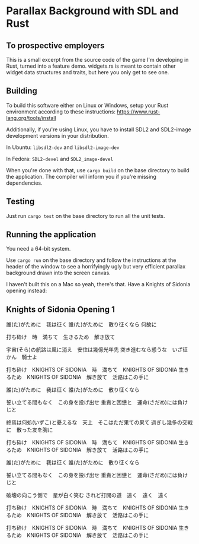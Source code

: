 # Parallax Background with SDL and Rust

To prospective employers
------------------------

This is a small excerpt from the source code of the game I'm developing in Rust, turned into a feature demo.
widgets.rs is meant to contain other widget data structures and traits, but here you only get to see one.

Building
--------

To build this software either on Linux or Windows, setup your Rust environment according to these instructions:
https://www.rust-lang.org/tools/install

Additionally, if you're using Linux, you have to install SDL2 and SDL2-image development versions in your distribution.

In Ubuntu: `libsdl2-dev` and `libsdl2-image-dev`

In Fedora: `SDL2-devel` and `SDL2_image-devel`

When you're done with that, use `cargo build` on the base directory to build the application. The compiler will
inform you if you're missing dependencies.

Testing
-------

Just run `cargo test` on the base directory to run all the unit tests.

Running the application
-----------------------

You need a 64-bit system.

Use `cargo run` on the base directory and follow the instructions at the header of the window
to see a horrifyingly ugly but very efficient parallax background drawn into the screen canvas.

I haven't built this on a Mac so yeah, there's that. Have a Knights of Sidonia opening instead:

Knights of Sidonia Opening 1
----------------------------

誰(た)がために　我は征く
誰(た)がために　散り征くなら
何故に

打ち砕け　時　満ちて　生きるため　解き放て

宇宙(そら)の航路は風に消え　安住は幾億光年先
突き進むなら惑うな　いざ征かん　騎士よ

打ち砕け　KNIGHTS OF SIDONIA　時　満ちて　KNIGHTS OF SIDONIA
生きるため　KNIGHTS OF SIDONIA　解き放て　活路はこの手に

誰(た)がために　我は征く
誰(た)がために　散り征くなら

誓い立てる間もなく　この身を投げ出せ
重責と困憊と　運命(さだめ)には負けじと

終焉は何処(いずこ)と憂えるな　天上　そこはただ果ての果て
過ぎし幾多の交戦に　散った友を胸に

打ち砕け　KNIGHTS OF SIDONIA　時　満ちて　KNIGHTS OF SIDONIA
生きるため　KNIGHTS OF SIDONIA　解き放て　活路はこの手に

誰(た)がために　我は征く
誰(た)がために　散り征くなら

誓い立てる間もなく　この身を投げ出せ
重責と困憊と　運命(さだめ)には負けじと

破壊の向こう側で　星が白く笑む
されど打開の道　遠く　遠く　遠く

打ち砕け　KNIGHTS OF SIDONIA　時　満ちて　KNIGHTS OF SIDONIA
生きるため　KNIGHTS OF SIDONIA　解き放て　活路はこの手に

打ち砕け　KNIGHTS OF SIDONIA　時　満ちて　KNIGHTS OF SIDONIA
生きるため　KNIGHTS OF SIDONIA　解き放て　活路はこの手に